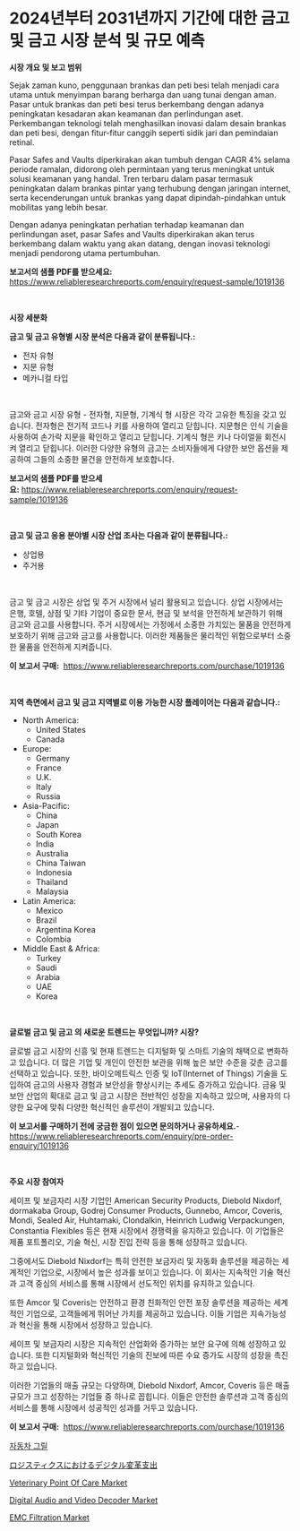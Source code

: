 <p><h1>2024년부터 2031년까지 기간에 대한 금고 및 금고 시장 분석 및 규모 예측</h1></p><p><strong>시장 개요 및 보고 범위</strong></p>
<p><p>Sejak zaman kuno, penggunaan brankas dan peti besi telah menjadi cara utama untuk menyimpan barang berharga dan uang tunai dengan aman. Pasar untuk brankas dan peti besi terus berkembang dengan adanya peningkatan kesadaran akan keamanan dan perlindungan aset. Perkembangan teknologi telah menghasilkan inovasi dalam desain brankas dan peti besi, dengan fitur-fitur canggih seperti sidik jari dan pemindaian retinal.</p><p>Pasar Safes and Vaults diperkirakan akan tumbuh dengan CAGR 4% selama periode ramalan, didorong oleh permintaan yang terus meningkat untuk solusi keamanan yang handal. Tren terbaru dalam pasar termasuk peningkatan dalam brankas pintar yang terhubung dengan jaringan internet, serta kecenderungan untuk brankas yang dapat dipindah-pindahkan untuk mobilitas yang lebih besar.</p><p>Dengan adanya peningkatan perhatian terhadap keamanan dan perlindungan aset, pasar Safes and Vaults diperkirakan akan terus berkembang dalam waktu yang akan datang, dengan inovasi teknologi menjadi pendorong utama pertumbuhan.</p></p>
<p><strong>보고서의 샘플 PDF를 받으세요:</strong> <a href="https://www.reliableresearchreports.com/enquiry/request-sample/1019136">https://www.reliableresearchreports.com/enquiry/request-sample/1019136</a></p>
<p>&nbsp;</p>
<p><strong>시장 세분화</strong></p>
<p><strong>금고 및 금고 유형별 시장 분석은 다음과 같이 분류됩니다.:</strong></p>
<p><ul><li>전자 유형</li><li>지문 유형</li><li>메카니컬 타입</li></ul></p>
<p>&nbsp;</p>
<p><p>금고와 금고 시장 유형 - 전자형, 지문형, 기계식 형 시장은 각각 고유한 특징을 갖고 있습니다. 전자형은 전기적 코드나 키를 사용하여 열리고 닫힙니다. 지문형은 인식 기술을 사용하여 손가락 지문을 확인하고 열리고 닫힙니다. 기계식 형은 키나 다이얼을 회전시켜 열리고 닫힙니다. 이러한 다양한 유형의 금고는 소비자들에게 다양한 보안 옵션을 제공하여 그들의 소중한 물건을 안전하게 보호합니다.</p></p>
<p><strong>보고서의 샘플 PDF를 받으세요:</strong>&nbsp;<a href="https://www.reliableresearchreports.com/enquiry/request-sample/1019136">https://www.reliableresearchreports.com/enquiry/request-sample/1019136</a></p>
<p>&nbsp;</p>
<p><strong> 금고 및 금고 응용 분야별 시장 산업 조사는 다음과 같이 분류됩니다.:</strong></p>
<p><ul><li>상업용</li><li>주거용</li></ul></p>
<p>&nbsp;</p>
<p><p>금고 및 금고 시장은 상업 및 주거 시장에서 널리 활용되고 있습니다. 상업 시장에서는 은행, 호텔, 상점 및 기타 기업이 중요한 문서, 현금 및 보석을 안전하게 보관하기 위해 금고와 금고를 사용합니다. 주거 시장에서는 가정에서 소중한 가치있는 물품을 안전하게 보호하기 위해 금고와 금고를 사용합니다. 이러한 제품들은 물리적인 위험으로부터 소중한 물품을 안전하게 지켜줍니다.</p></p>
<p><strong>이 보고서 구매:</strong>&nbsp; <a href="https://www.reliableresearchreports.com/purchase/1019136">https://www.reliableresearchreports.com/purchase/1019136</a></p>
<p>&nbsp;</p>
<p><strong>지역 측면에서 금고 및 금고 지역별로 이용 가능한 시장 플레이어는 다음과 같습니다.:</strong></p>
<p><ul>
    <li>
        North America:
        <ul>
            <li>United States</li>
            <li>Canada</li>
        </ul>
    </li>
    <li>
        Europe:
        <ul>
            <li>Germany</li>
            <li>France</li>
            <li>U.K.</li>
            <li>Italy</li>
            <li>Russia</li>
        </ul>
    </li>
    <li>
        Asia-Pacific:
        <ul>
            <li>China</li>
            <li>Japan</li>
            <li>South Korea</li>
            <li>India</li>
            <li>Australia</li>
            <li>China Taiwan</li>
            <li>Indonesia</li>
            <li>Thailand</li>
            <li>Malaysia</li>
        </ul>
    </li>
    <li>
        Latin America:
        <ul>
            <li>Mexico</li>
            <li>Brazil</li>
            <li>Argentina Korea</li>
            <li>Colombia</li>
        </ul>
    </li>
    <li>
        Middle East & Africa:
        <ul>
            <li>Turkey</li>
            <li>Saudi</li>
            <li>Arabia</li>
            <li>UAE</li>
            <li>Korea</li>
        </ul>
    </li>
    </ul></p>
<p>&nbsp;</p>
<p><strong>글로벌 금고 및 금고 의 새로운 트렌드는 무엇입니까? 시장?</strong></p>
<p><p>글로벌 금고 시장의 신흥 및 현재 트렌드는 디지털화 및 스마트 기술의 채택으로 변화하고 있습니다. 더 많은 기업 및 개인이 안전한 보관을 위해 높은 보안 수준을 갖춘 금고를 선택하고 있습니다. 또한, 바이오메트릭스 인증 및 IoT(Internet of Things) 기술을 도입하여 금고의 사용자 경험과 보안성을 향상시키는 추세도 증가하고 있습니다. 금융 및 보안 산업의 확대로 금고 및 금고 시장은 전반적인 성장을 지속하고 있으며, 사용자의 다양한 요구에 맞춰 다양한 혁신적인 솔루션이 개발되고 있습니다.</p></p>
<p><strong>이 보고서를 구매하기 전에 궁금한 점이 있으면 문의하거나 공유하세요.</strong>- <a href="https://www.reliableresearchreports.com/enquiry/pre-order-enquiry/1019136">https://www.reliableresearchreports.com/enquiry/pre-order-enquiry/1019136</a></p>
<p>&nbsp;</p>
<p><strong>주요 시장 참여자</strong></p>
<p><p>세이프 및 보금자리 시장 기업인 American Security Products, Diebold Nixdorf, dormakaba Group, Godrej Consumer Products, Gunnebo, Amcor, Coveris, Mondi, Sealed Air, Huhtamaki, Clondalkin, Heinrich Ludwig Verpackungen, Constantia Flexibles 등은 현재 시장에서 경쟁력을 유지하고 있습니다. 이 기업들은 제품 포트폴리오, 기술 혁신, 시장 진입 전략 등을 통해 성장하고 있습니다. </p><p>그중에서도 Diebold Nixdorf는 특히 안전한 보금자리 및 자동화 솔루션을 제공하는 세계적인 기업으로, 시장에서 높은 성과를 보이고 있습니다. 이 회사는 지속적인 기술 혁신과 고객 중심의 서비스를 통해 시장에서 선도적인 위치를 유지하고 있습니다.</p><p>또한 Amcor 및 Coveris는 안전하고 환경 친화적인 안전 포장 솔루션을 제공하는 세계적인 기업으로, 고객들에게 뛰어난 가치를 제공하고 있습니다. 이들 기업은 지속가능성과 혁신을 통해 시장에서 성장하고 있습니다.</p><p>세이프 및 보금자리 시장은 지속적인 산업화와 증가하는 보안 요구에 의해 성장하고 있습니다. 또한 디지털화와 혁신적인 기술의 진보에 따른 수요 증가도 시장의 성장을 촉진하고 있습니다.</p><p>이러한 기업들의 매출 규모는 다양하며, Diebold Nixdorf, Amcor, Coveris 등은 매출 규모가 크고 성장하는 기업들 중 하나로 꼽힙니다. 이들은 안전한 솔루션과 고객 중심의 서비스를 통해 시장에서 성공적인 성과를 거두고 있습니다.</p></p>
<p><strong>이 보고서 구매:</strong>&nbsp;&nbsp;<a href="https://www.reliableresearchreports.com/purchase/1019136">https://www.reliableresearchreports.com/purchase/1019136</a></p>
<p><p><a href="https://github.com/nuekbpymrrz5/Market-Research-Report-List-1/blob/main/7782140192581.md">자동차 그릴</a></p><p><a href="https://github.com/jkjreqjscoxx7/Market-Research-Report-List-1/blob/main/1042125192856.md">ロジスティクスにおけるデジタル変革支出</a></p><p><a href="https://issuu.com/reportprime-2/docs/veterinary-point-of-care-market-size-2030.pptx">Veterinary Point Of Care Market</a></p><p><a href="https://issuu.com/reportprime-2/docs/digital-audio-and-video-decoder-market-size-2030.p">Digital Audio and Video Decoder Market</a></p><p><a href="https://github.com/yoshih12/Market-Research-Report-List-2/blob/main/emc-filtration-market.md">EMC Filtration Market</a></p></p>

